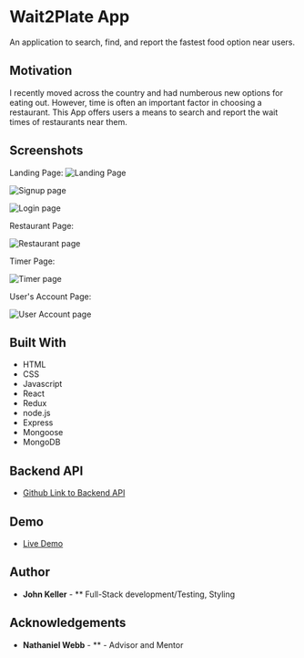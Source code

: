 # Wait2Plate App

An application to search, find, and report the fastest food option near users. 

## Motivation
I recently moved across the country and had numberous new options for eating out. 
However, time is often an important factor in choosing a restaurant. This App offers users a 
means to search and report the wait times of restaurants near them. 

## Screenshots
Landing Page:
![Landing Page](screenshots/W-landing.png)

![Signup page](screenshots/W-signup.png)

![Login page](screenshots/W-login.png)

Restaurant Page:

![Restaurant page](screenshots/W-restaurants.png)

Timer Page:

![Timer page](screenshots/W-timer.png)

User's Account Page:

![User Account page](screenshots/W-account.png)

## Built With

* HTML
* CSS
* Javascript
* React
* Redux
* node.js
* Express
* Mongoose
* MongoDB

## Backend API

- [Github Link to Backend API](https://github.com/jmkeller3/wait2plate-server)

## Demo 

- [Live Demo](https://guarded-thicket-83395.herokuapp.com/)

## Author

* **John Keller** - ** Full-Stack development/Testing, Styling

## Acknowledgements

* **Nathaniel Webb** - ** - Advisor and Mentor
